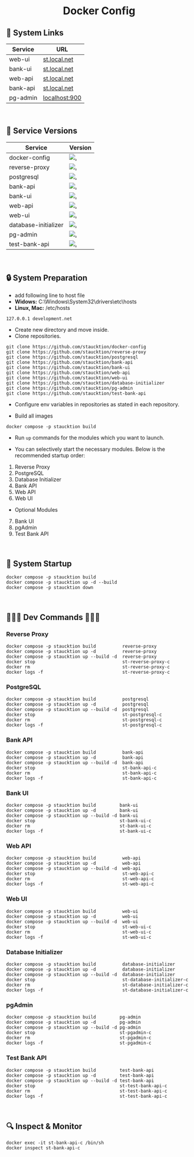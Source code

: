 <h1 id="top" align="center">Docker Config</h1>

<h2 id="system-links">🔗 System Links</h2> 

| Service  | URL                                           |
|----------|-----------------------------------------------|
| web-ui   | [st.local.net](https://st.local.net)          |
| bank-ui  | [st.local.net](https://st.local.net/bank-ui)  |
| web-api  | [st.local.net](https://st.local.net/web-api)  |
| bank-api | [st.local.net](https://st.local.net/bank-api) |
| pg-admin | [localhost:900](http://localhost:9001)        |

<br/>

<h2 id="service-versions">🧩 Service Versions</h2>

| Service              | Version                                                                                                                                                                   |
| -------------------- | ------------------------------------------------------------------------------------------------------------------------------------------------------------------------- |
| docker-config        | [![.](https://img.shields.io/badge/1.0.0-233838?style=flat&label=version&labelColor=111727&color=1181A1)](https://github.com/staucktion/docker-config/tree/v1.0.0)        |
| reverse-proxy        | [![.](https://img.shields.io/badge/1.0.0-233838?style=flat&label=version&labelColor=111727&color=1181A1)](https://github.com/staucktion/reverse-proxy/tree/v1.0.0)        |
| postgresql           | [![.](https://img.shields.io/badge/1.0.0-233838?style=flat&label=version&labelColor=111727&color=1181A1)](https://github.com/staucktion/postgresql/tree/v1.0.0)           |
| bank-api             | [![.](https://img.shields.io/badge/1.0.0-233838?style=flat&label=version&labelColor=111727&color=1181A1)](https://github.com/staucktion/bank-api/tree/v1.0.0)             |
| bank-ui              | [![.](https://img.shields.io/badge/1.0.0-233838?style=flat&label=version&labelColor=111727&color=1181A1)](https://github.com/staucktion/bank-ui/tree/v1.0.0)              |
| web-api              | [![.](https://img.shields.io/badge/1.0.0-233838?style=flat&label=version&labelColor=111727&color=1181A1)](https://github.com/staucktion/web-api/tree/v1.0.0)              |
| web-ui               | [![.](https://img.shields.io/badge/1.0.0-233838?style=flat&label=version&labelColor=111727&color=1181A1)](https://github.com/staucktion/web-ui/tree/v1.0.0)               |
| database-initializer | [![.](https://img.shields.io/badge/1.0.0-233838?style=flat&label=version&labelColor=111727&color=1181A1)](https://github.com/staucktion/database-initializer/tree/v1.0.0) |
| pg-admin             | [![.](https://img.shields.io/badge/1.0.0-233838?style=flat&label=version&labelColor=111727&color=1181A1)](https://github.com/staucktion/pg-admin/tree/v1.0.0)             |
| test-bank-api        | [![.](https://img.shields.io/badge/1.0.0-233838?style=flat&label=version&labelColor=111727&color=1181A1)](https://github.com/staucktion/test-bank-api/tree/v1.0.0)        |

<br/>

<h2 id="system-preparation">🔒 System Preparation</h2>

- add following line to host file
- **Widows:** C:\Windows\System32\drivers\etc\hosts
- **Linux, Mac:** /etc/hosts

```
127.0.0.1 development.net
```

- Create new directory and move inside.
- Clone repositories.

```
git clone https://github.com/staucktion/docker-config
git clone https://github.com/staucktion/reverse-proxy
git clone https://github.com/staucktion/postgresql
git clone https://github.com/staucktion/bank-api
git clone https://github.com/staucktion/bank-ui
git clone https://github.com/staucktion/web-api
git clone https://github.com/staucktion/web-ui
git clone https://github.com/staucktion/database-initializer
git clone https://github.com/staucktion/pg-admin
git clone https://github.com/staucktion/test-bank-api
```

- Configure env variables in repositories as stated in each repository.

- Build all images

```
docker compose -p staucktion build
```

- Run `up` commands for the modules which you want to launch.

- You can selectively start the necessary modules. Below is the recommended startup order:

1. Reverse Proxy
2. PostgreSQL
3. Database Initializer
4. Bank API
5. Web API
6. Web UI

- Optional Modules

7. Bank UI
8. pgAdmin
9. Test Bank API

<br/>

<h2 id="system-startup">🚀 System Startup</h2>

```
docker compose -p staucktion build
docker compose -p staucktion up -d --build
docker compose -p staucktion down
```

<br/>

## 🚀🚀🚀 Dev Commands 🚀🚀🚀

### Reverse Proxy

```
docker compose -p staucktion build          reverse-proxy
docker compose -p staucktion up -d          reverse-proxy
docker compose -p staucktion up --build -d  reverse-proxy
docker stop                                 st-reverse-proxy-c
docker rm                                   st-reverse-proxy-c
docker logs -f                              st-reverse-proxy-c
```

### PostgreSQL

```
docker compose -p staucktion build          postgresql
docker compose -p staucktion up -d          postgresql
docker compose -p staucktion up --build -d  postgresql
docker stop                                 st-postgresql-c
docker rm                                   st-postgresql-c
docker logs -f                              st-postgresql-c
```

### Bank API

```
docker compose -p staucktion build          bank-api
docker compose -p staucktion up -d          bank-api
docker compose -p staucktion up --build -d  bank-api
docker stop                                 st-bank-api-c
docker rm                                   st-bank-api-c
docker logs -f                              st-bank-api-c
```

### Bank UI

```
docker compose -p staucktion build         bank-ui
docker compose -p staucktion up -d         bank-ui
docker compose -p staucktion up --build -d bank-ui
docker stop                                st-bank-ui-c
docker rm                                  st-bank-ui-c
docker logs -f                             st-bank-ui-c
```

### Web API

```
docker compose -p staucktion build          web-api
docker compose -p staucktion up -d          web-api
docker compose -p staucktion up --build -d  web-api
docker stop                                 st-web-api-c
docker rm                                   st-web-api-c
docker logs -f                              st-web-api-c
```

### Web UI

```
docker compose -p staucktion build          web-ui
docker compose -p staucktion up -d          web-ui
docker compose -p staucktion up --build -d  web-ui
docker stop                                 st-web-ui-c
docker rm                                   st-web-ui-c
docker logs -f                              st-web-ui-c
```

### Database Initializer

```
docker compose -p staucktion build          database-initializer
docker compose -p staucktion up -d          database-initializer
docker compose -p staucktion up --build -d  database-initializer
docker stop                                 st-database-initializer-c
docker rm                                   st-database-initializer-c
docker logs -f                              st-database-initializer-c
```

### pgAdmin

```
docker compose -p staucktion build         pg-admin
docker compose -p staucktion up -d         pg-admin
docker compose -p staucktion up --build -d pg-admin
docker stop                                st-pgadmin-c
docker rm                                  st-pgadmin-c
docker logs -f                             st-pgadmin-c
```

### Test Bank API

```
docker compose -p staucktion build         test-bank-api
docker compose -p staucktion up -d         test-bank-api
docker compose -p staucktion up --build -d test-bank-api
docker stop                                st-test-bank-api-c
docker rm                                  st-test-bank-api-c
docker logs -f                             st-test-bank-api-c
```

<br/>

## 🔍 Inspect & Monitor

```
docker exec -it st-bank-api-c /bin/sh
docker inspect st-bank-api-c
```
